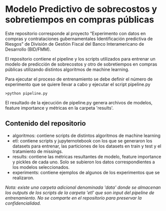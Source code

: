 # Modelo Predictivo de sobrecostos y sobretiempos en compras públicas

Este repositorio corresponde al proyecto “Experimento con datos en compras y contrataciones gubernamentales Identificación predictiva de Riesgos” de
División de Gestión Fiscal del Banco Interamericano de Desarrollo (BID/FMM).

El repositorio contiene el pipeline y los scripts utilizados para entrenar un modelo de predicción de sobrecostos y otro de sobretiempos en compras públicas utilizando distintos algoritmos de machine learning.

Para ejecutar el proceso de entrenamiento se debe definir el número de experimento que se quiere llevar a cabo y ejecutar el script pipeline.py 

```
>python pipeline.py
```

El resultado de la ejecución de pipeline.py genera archivos de modelos, feature importance y métricas en la carpeta 'results'.

## Contenido del repositorio
* algoritmos: contiene scripts de distintos algoritmos de machine learning
* etl: contiene scripts y jupyternotebook con los que se generaron los datasets para entrenar, las particiones de los datasets en train y test y el tratamiento de missings.
* results: contiene las métricas resultantes de modelo, feature importance y pickles de cada uno. Solo se subieron los datos correspondientes a los modelos seleccionados.
* experiments: contiene ejemplos de algunos de los experimentos que se realizaron.

*Nota: existe una carpeta adicional denominada 'data' donde se almacenan los outputs de los scripts de la carpeta 'etl' que son input del pipeline de entrenamiento. No se comparte en el repositorio para preservar la confidencialidad.*


